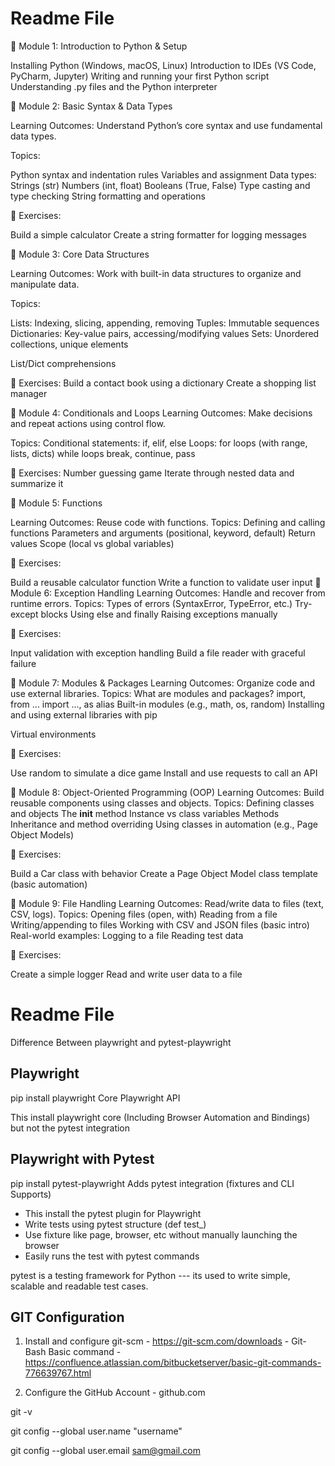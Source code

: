# Readme File

📘 Module 1: Introduction to Python & Setup

Installing Python (Windows, macOS, Linux)
Introduction to IDEs (VS Code, PyCharm, Jupyter)
Writing and running your first Python script
Understanding .py files and the Python interpreter

📗 Module 2: Basic Syntax & Data Types

Learning Outcomes: Understand Python’s core syntax and use fundamental data types.

Topics:

Python syntax and indentation rules
Variables and assignment
Data types:
Strings (str)
Numbers (int, float)
Booleans (True, False)
Type casting and type checking
String formatting and operations

📌 Exercises:

Build a simple calculator
Create a string formatter for logging messages

📘 Module 3: Core Data Structures

Learning Outcomes: Work with built-in data structures to organize and manipulate data.

Topics:

Lists:
Indexing, slicing, appending, removing
Tuples:
Immutable sequences
Dictionaries:
Key-value pairs, accessing/modifying values
Sets:
Unordered collections, unique elements

List/Dict comprehensions

📌 Exercises:
Build a contact book using a dictionary
Create a shopping list manager

📙 Module 4: Conditionals and Loops
Learning Outcomes: Make decisions and repeat actions using control flow.

Topics:
Conditional statements:
if, elif, else
Loops:
for loops (with range, lists, dicts)
while loops
break, continue, pass

📌 Exercises:
Number guessing game
Iterate through nested data and summarize it

📗 Module 5: Functions

Learning Outcomes: Reuse code with functions.
Topics:
Defining and calling functions
Parameters and arguments (positional, keyword, default)
Return values
Scope (local vs global variables)

📌 Exercises:

Build a reusable calculator function
Write a function to validate user input
📕 Module 6: Exception Handling
Learning Outcomes: Handle and recover from runtime errors.
Topics:
Types of errors (SyntaxError, TypeError, etc.)
Try-except blocks
Using else and finally
Raising exceptions manually

📌 Exercises:

Input validation with exception handling
Build a file reader with graceful failure

📘 Module 7: Modules & Packages
Learning Outcomes: Organize code and use external libraries.
Topics:
What are modules and packages?
import, from ... import ..., as alias
Built-in modules (e.g., math, os, random)
Installing and using external libraries with pip

Virtual environments

📌 Exercises:

Use random to simulate a dice game
Install and use requests to call an API

📗 Module 8: Object-Oriented Programming (OOP)
Learning Outcomes: Build reusable components using classes and objects.
Topics:
Defining classes and objects
The __init__ method
Instance vs class variables
Methods
Inheritance and method overriding
Using classes in automation (e.g., Page Object Models)

📌 Exercises:

Build a Car class with behavior
Create a Page Object Model class template (basic automation)

📙 Module 9: File Handling
Learning Outcomes: Read/write data to files (text, CSV, logs).
Topics:
Opening files (open, with)
Reading from a file
Writing/appending to files
Working with CSV and JSON files (basic intro)
Real-world examples:
Logging to a file
Reading test data

📌 Exercises:

Create a simple logger
Read and write user data to a file

# Readme File

Difference Between playwright and pytest-playwright

Playwright
----------
pip install playwright
Core Playwright API

This install playwright core (Including Browser Automation and Bindings) but not the pytest integration


Playwright with Pytest
----------------------
pip install pytest-playwright
Adds pytest integration (fixtures and CLI Supports)
- This install the pytest plugin for Playwright
- Write tests using pytest structure (def test_)
- Use fixture like page, browser, etc without manually launching the browser
- Easily runs the test with pytest commands

pytest is a testing framework for Python --- its used to write simple, scalable and readable test cases.



GIT Configuration
-----------------

1. Install and configure git-scm - https://git-scm.com/downloads - Git-Bash
Basic command - https://confluence.atlassian.com/bitbucketserver/basic-git-commands-776639767.html


2. Configure the GitHub Account - github.com

git -v

git config --global user.name "username"

git config --global user.email sam@gmail.com